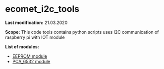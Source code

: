 # ecomet_i2c_tools

**Last modification:** 21.03.2020

**Scope:**
This code tools contains python scripts uses I2C communication of raspberry pi with IOT module

**List of modules:**

* [EEPROM module](i2c_pkg/eeprom_pkg/documentation/eeprom_IIC.md)
* [PCA_6532 module](fpc/pca6532/pca9532_IIC.md)

